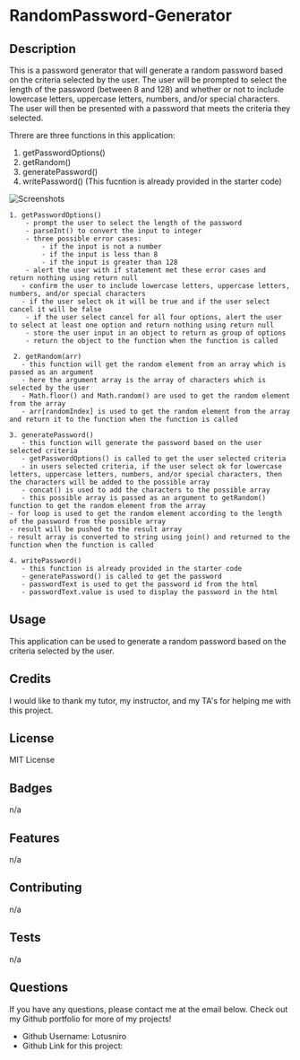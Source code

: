 # RandomPassword-Generator

## Description
This is a password generator that will generate a random password based on the criteria selected by the user. The user will be prompted to select the length of the password (between 8 and 128) and whether or not to include lowercase letters, uppercase letters, numbers, and/or special characters. The user will then be presented with a password that meets the criteria they selected.

Threre are three functions in this application:

1. getPasswordOptions()
2. getRandom()
3. generatePassword()
4. writePassword() (This fucntion is already provided in the starter code)


![Screenshots
](https://github.com/Lotusniro/RandomPassword-Generator/blob/main/screenshots/Screenshot%202024-01-06%20at%2013.05.35.png)

```
1. getPasswordOptions()
    - prompt the user to select the length of the password
    - parseInt() to convert the input to integer
    - three possible error cases:
        - if the input is not a number
        - if the input is less than 8
        - if the input is greater than 128
    - alert the user with if statement met these error cases and  return nothing using return null
   - confirm the user to include lowercase letters, uppercase letters, numbers, and/or special characters
   - if the user select ok it will be true and if the user select cancel it will be false
    - if the user select cancel for all four options, alert the user to select at least one option and return nothing using return null
    - store the user input in an object to return as group of options
    - return the object to the function when the function is called
 ```
    
```
 2. getRandom(arr)
   - this function will get the random element from an array which is passed as an argument
   - here the argument array is the array of characters which is selected by the user
   - Math.floor() and Math.random() are used to get the random element from the array
   - arr[randomIndex] is used to get the random element from the array and return it to the function when the function is called

```



```
3. generatePassword()
   - this function will generate the password based on the user selected criteria
   - getPasswordOptions() is called to get the user selected criteria
   - in users selected criteria, if the user select ok for lowercase letters, uppercase letters, numbers, and/or special characters, then the characters will be added to the possible array
   - concat() is used to add the characters to the possible array
   - this possible array is passed as an argument to getRandom() function to get the random element from the array 
- for loop is used to get the random element according to the length of the password from the possible array
- result will be pushed to the result array
- result array is converted to string using join() and returned to the function when the function is called
```

```
4. writePassword()
   - this function is already provided in the starter code
   - generatePassword() is called to get the password
   - passwordText is used to get the password id from the html
   - passwordText.value is used to display the password in the html
```

## Usage
This application can be used to generate a random password based on the criteria selected by the user.

## Credits
I would like to thank my tutor, my instructor, and my TA's for helping me with this project.

## License
MIT License

## Badges
n/a

## Features
n/a

## Contributing
n/a

## Tests
n/a

## Questions
If you have any questions, please contact me at the email below. Check out my Github portfolio for more of my projects!

- Github Username: Lotusniro
- Github Link for this project:




